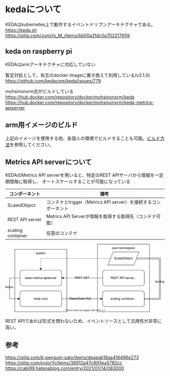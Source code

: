 # kedaについて

KEDAはkubernetes上で動作するイベントドリブンアーキテクチャである。
https://keda.sh  
https://qiita.com/Junichi_M_/items/bb00a2fdc0a702217659  

## keda on raspberry pi

KEDAはarmアーキテクチャに対応していない  

暫定対処として、有志のdocker imageに置き換えて利用している(v2.1.0)  
https://github.com/kedacore/keda/issues/779  

mohsinonxrm氏がビルドしている  
https://hub.docker.com/repository/docker/mohsinonxrm/keda  
https://hub.docker.com/repository/docker/mohsinonxrm/keda-metrics-apiserver  

## arm用イメージのビルド

上記のイメージを使用する他、各個人の環境でビルドすることも可能。[ビルド方法](../../keda-build/README.md)を参照してください。  

## Metrics API serverについて

KEDAのMetrics API serverを用いると、特定のREST APIサーバから情報を一定期間毎に取得し、
オートスケールすることが可能になっている  

|コンポーネント|備考|
-|-
|ScaledObject |コンテナとtrigger（Metrics API server）を接続するコンポーネント|
|REST API server| Metrics API Serverが情報を取得する取得先（コンテナ可能）|
|scaling container| 任意のコンテナ|

![keda-metrics-api.drawio.svg](./keda-metrics-api.drawio.svg)

REST APIであれば形式を問わないため、イベントソースとして汎用性が非常に高い。  

## 参考  

https://qiita.com/k-penguin-sato/items/deaeab18aa416496e273    
https://qiita.com/pylor1n/items/36912a47c893ea5782cc  
https://cabi99.hatenablog.com/entry/2021/01/14/083000  